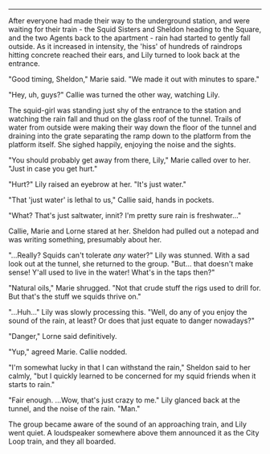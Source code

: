 ***

After everyone had made their way to the underground station, and were waiting for their train - the Squid Sisters and Sheldon heading to the Square, and the two Agents back to the apartment - rain had started to gently fall outside. As it increased in intensity, the 'hiss' of hundreds of raindrops hitting concrete reached their ears, and Lily turned to look back at the entrance.

"Good timing, Sheldon," Marie said. "We made it out with minutes to spare."

"Hey, uh, guys?" Callie was turned the other way, watching Lily.

The squid-girl was standing just shy of the entrance to the station and watching the rain fall and thud on the glass roof of the tunnel. Trails of water from outside were making their way down the floor of the tunnel and draining into the grate separating the ramp down to the platform from the platform itself. She sighed happily, enjoying the noise and the sights.

"You should probably get away from there, Lily," Marie called over to her. "Just in case you get hurt."

"Hurt?" Lily raised an eyebrow at her. "It's just water."

"That 'just water' is lethal to us," Callie said, hands in pockets.

"What? That's just saltwater, innit? I'm pretty sure rain is freshwater..."

Callie, Marie and Lorne stared at her. Sheldon had pulled out a notepad and was writing something, presumably about her.

"...Really? Squids can't tolerate *any* water?" Lily was stunned. With a sad look out at the tunnel, she returned to the group. "But... that doesn't make sense! Y'all used to live in the water! What's in the taps then?"

"Natural oils," Marie shrugged. "Not that crude stuff the rigs used to drill for. But that's the stuff we squids thrive on."

"...Huh..." Lily was slowly processing this. "Well, do any of you enjoy the sound of the rain, at least? Or does that just equate to danger nowadays?"

"Danger," Lorne said definitively.

"Yup," agreed Marie. Callie nodded.

"I'm somewhat lucky in that I can withstand the rain," Sheldon said to her calmly, "but I quickly learned to be concerned for my squid friends when it starts to rain."

"Fair enough. ...Wow, that's just crazy to me." Lily glanced back at the tunnel, and the noise of the rain. "Man."

The group became aware of the sound of an approaching train, and Lily went quiet. A loudspeaker somewhere above them announced it as the City Loop train, and they all boarded.